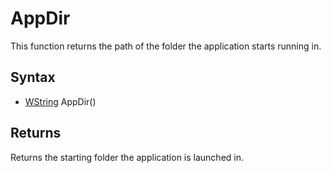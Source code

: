 # AppDir #
This function returns the path of the folder the application starts running in.

## Syntax ##
- [WString](WString.md) AppDir()

## Returns ##
Returns the starting folder the application is launched in.
